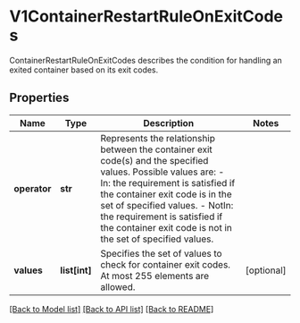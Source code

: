 # V1ContainerRestartRuleOnExitCodes

ContainerRestartRuleOnExitCodes describes the condition for handling an exited container based on its exit codes.
## Properties
Name | Type | Description | Notes
------------ | ------------- | ------------- | -------------
**operator** | **str** | Represents the relationship between the container exit code(s) and the specified values. Possible values are: - In: the requirement is satisfied if the container exit code is in the   set of specified values. - NotIn: the requirement is satisfied if the container exit code is   not in the set of specified values. | 
**values** | **list[int]** | Specifies the set of values to check for container exit codes. At most 255 elements are allowed. | [optional] 

[[Back to Model list]](../README.md#documentation-for-models) [[Back to API list]](../README.md#documentation-for-api-endpoints) [[Back to README]](../README.md)


